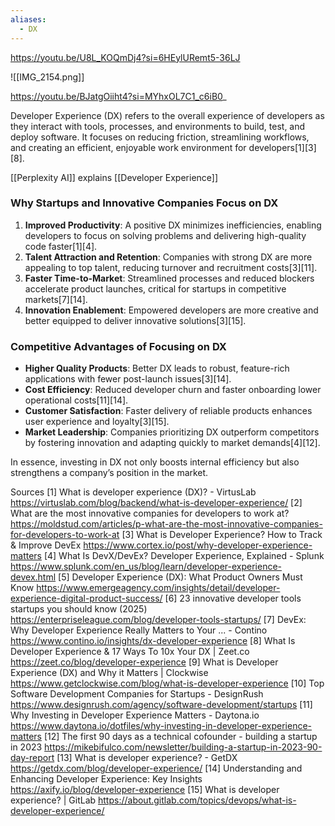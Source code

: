 ```yaml
---
aliases:
  - DX
---
```


https://youtu.be/U8L_KOQmDj4?si=6HEylURemt5-36LJ

![[IMG_2154.png]]

https://youtu.be/BJatgOiiht4?si=MYhxOL7C1_c6iB0_

Developer Experience (DX) refers to the overall experience of developers as they interact with tools, processes, and environments to build, test, and deploy software. It focuses on reducing friction, streamlining workflows, and creating an efficient, enjoyable work environment for developers[1][3][8].

[[Perplexity AI]] explains [[Developer Experience]]
### Why Startups and Innovative Companies Focus on DX
1. **Improved Productivity**: A positive DX minimizes inefficiencies, enabling developers to focus on solving problems and delivering high-quality code faster[1][4].
2. **Talent Attraction and Retention**: Companies with strong DX are more appealing to top talent, reducing turnover and recruitment costs[3][11].
3. **Faster Time-to-Market**: Streamlined processes and reduced blockers accelerate product launches, critical for startups in competitive markets[7][14].
4. **Innovation Enablement**: Empowered developers are more creative and better equipped to deliver innovative solutions[3][15].

### Competitive Advantages of Focusing on DX
- **Higher Quality Products**: Better DX leads to robust, feature-rich applications with fewer post-launch issues[3][14].
- **Cost Efficiency**: Reduced developer churn and faster onboarding lower operational costs[11][14].
- **Customer Satisfaction**: Faster delivery of reliable products enhances user experience and loyalty[3][15].
- **Market Leadership**: Companies prioritizing DX outperform competitors by fostering innovation and adapting quickly to market demands[4][12]. 

In essence, investing in DX not only boosts internal efficiency but also strengthens a company’s position in the market.

Sources
[1] What is developer experience (DX)? - VirtusLab https://virtuslab.com/blog/backend/what-is-developer-experience/
[2] What are the most innovative companies for developers to work at? https://moldstud.com/articles/p-what-are-the-most-innovative-companies-for-developers-to-work-at
[3] What is Developer Experience? How to Track & Improve DevEx https://www.cortex.io/post/why-developer-experience-matters
[4] What Is DevX/DevEx? Developer Experience, Explained - Splunk https://www.splunk.com/en_us/blog/learn/developer-experience-devex.html
[5] Developer Experience (DX): What Product Owners Must Know https://www.emergeagency.com/insights/detail/developer-experience-digital-product-success/
[6] 23 innovative developer tools startups you should know (2025) https://enterpriseleague.com/blog/developer-tools-startups/
[7] DevEx: Why Developer Experience Really Matters to Your ... - Contino https://www.contino.io/insights/dx-developer-experience
[8] What Is Developer Experience & 17 Ways To 10x Your DX | Zeet.co https://zeet.co/blog/developer-experience
[9] What is Developer Experience (DX) and Why it Matters | Clockwise https://www.getclockwise.com/blog/what-is-developer-experience
[10] Top Software Development Companies for Startups - DesignRush https://www.designrush.com/agency/software-development/startups
[11] Why Investing in Developer Experience Matters - Daytona.io https://www.daytona.io/dotfiles/why-investing-in-developer-experience-matters
[12] The first 90 days as a technical cofounder - building a startup in 2023 https://mikebifulco.com/newsletter/building-a-startup-in-2023-90-day-report
[13] What is developer experience? - GetDX https://getdx.com/blog/developer-experience/
[14] Understanding and Enhancing Developer Experience: Key Insights https://axify.io/blog/developer-experience
[15] What is developer experience? | GitLab https://about.gitlab.com/topics/devops/what-is-developer-experience/

